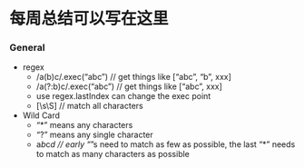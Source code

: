 # 每周总结可以写在这里



### General



*   regex
    *   /a(b)c/.exec(“abc”)  //  get things like [“abc”, “b”, xxx]
    *   /a(?:b)c/.exec(“abc”)  //  get things like [“abc”, xxx]
    *   use regex.lastIndex can change the exec point
    *   [\s\S]  //  match all characters
*   Wild Card
    *   “*” means any characters
    *   “?” means any single character
    *   a*b*c*d  //  early “*”s need to match as few as possible, the last “*” needs to match as many characters as possible
